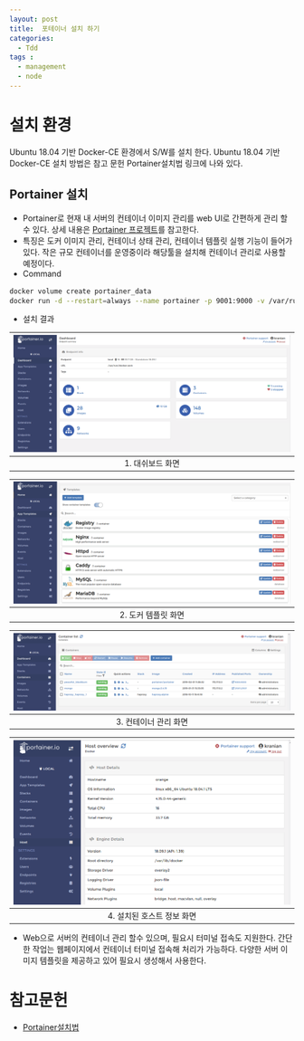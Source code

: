```yaml
---
layout: post
title:  포테이너 설치 하기  
categories:
  - Tdd
tags :   
  - management 
  - node 
---
```

# 설치 환경 
Ubuntu 18.04 기반 Docker-CE 환경에서 S/W를 설치 한다.  Ubuntu 18.04 기반 Docker-CE 설치 방법은 참고 문헌 Portainer설치법 링크에 나와 있다.    

## Portainer 설치 
 
 - Portainer로  현재 내 서버의 컨테이너 이미지 관리를 web UI로 간편하게 관리 할수 있다. 상세 내용은 [Portainer 프로젝트](https://github.com/portainer/portainer)를 참고한다.
 - 특징은 도커 이미지 관리, 컨테이너 상태 관리, 컨테이너 템플릿 실행 기능이 들어가 있다. 작은 규모 컨테이너를 운영중이라 해당툴을 설치해 컨테이너 관리로 사용할 예정이다. 
 - Command 
 ```bash
 docker volume create portainer_data
 docker run -d --restart=always --name portainer -p 9001:9000 -v /var/run/docker.sock:/var/run/docker.sock -v /home/volumes/portainer_data:/data portainer/portainer:1.20.1
 ```
 - 설치 결과 
 
| ![dashboard](/assets/swinstall/dashboard.png) |
|:--:|
| 1. 대쉬보드 화면  |

| ![template](/assets/swinstall/template.png) |
|:--:|
| 2. 도커 템플릿 화면  |

| ![container](/assets/swinstall/container.png) |
|:--:|
| 3. 컨테이너 관리 화면  |

| ![hostinfo](/assets/swinstall/hostinfo.png) |
|:--:|
| 4. 설치된 호스트 정보 화면  |
 
 - Web으로 서버의 컨테이너 관리 할수 있으며, 필요시 터미널 접속도 지원한다. 간단한 작업는 웹페이지에서 컨테이너 터미널 접속해 처리가 가능하다. 다양한 서버 이미지 템플릿을 제공하고 
 있어 필요시 생성해서 사용한다.
    
 
# 참고문헌 
 - [Portainer설치법](https://clouding.io/kb/en/install-portainer-on-ubuntu-18-04)
 
 

